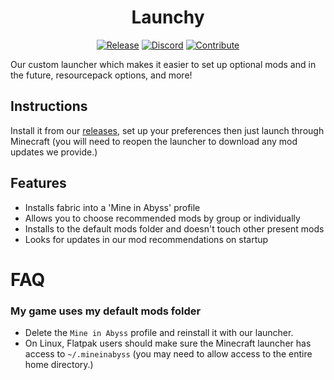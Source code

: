 <div align="center">

# Launchy

[![Release](https://img.shields.io/github/v/release/MineInAbyss/launchy?label=Download)](https://github.com/MineInAbyss/launchy/releases/latest)
[![Discord](https://badgen.net/discord/members/QXPCk2y)](https://discord.gg/QXPCk2y)
[![Contribute](https://shields.io/badge/Contribute-e57be5?logo=github%20sponsors&style=flat&logoColor=white)](https://github.com/MineInAbyss/MineInAbyss/wiki/Setup-and-Contribution-Guide)
</div>

Our custom launcher which makes it easier to set up optional mods and in the future, resourcepack options, and more!

## Instructions

Install it from our [releases](https://github.com/MineInAbyss/launchy/releases/latest), set up your preferences then just launch through Minecraft (you will need to reopen the launcher to download any mod updates we provide.)

## Features
- Installs fabric into a 'Mine in Abyss' profile
- Allows you to choose recommended mods by group or individually
- Installs to the default mods folder and doesn't touch other present mods
- Looks for updates in our mod recommendations on startup

# FAQ

### My game uses my default mods folder
- Delete the `Mine in Abyss` profile and reinstall it with our launcher.
- On Linux, Flatpak users should make sure the Minecraft launcher has access to `~/.mineinabyss` (you may need to allow access to the entire home directory.)
